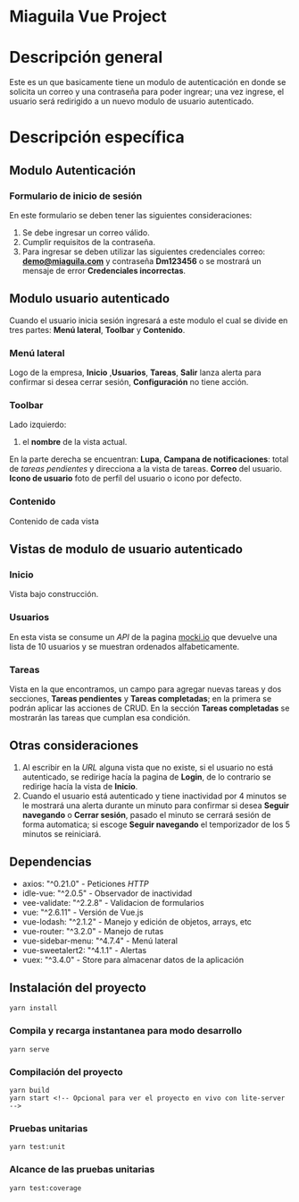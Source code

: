# Miaguila Vue Project
# Descripción general
Este es un que basicamente tiene un modulo de autenticación en donde se solicita un correo y una contraseña para poder ingrear; una vez ingrese, el usuario será redirigido a un nuevo modulo de usuario autenticado.

# Descripción específica

## Modulo Autenticación

### Formulario de inicio de sesión
En este formulario se deben tener las siguientes consideraciones:

1. Se debe ingresar un correo válido.
2. Cumplir requisitos de la contraseña.
3. Para ingresar se deben utilizar las siguientes credenciales correo: **demo@miaguila.com** y contraseña **Dm123456** o se mostrará un mensaje de error **Credenciales incorrectas**.

## Modulo usuario autenticado
Cuando el usuario inicia sesión ingresará a este modulo el cual se divide en tres partes: **Menú lateral**, **Toolbar** y **Contenido**.

### Menú lateral
Logo de la empresa, **Inicio** ,**Usuarios**, **Tareas**, **Salir** lanza alerta para confirmar si desea cerrar sesión, **Configuración** no tiene acción.

### Toolbar
Lado izquierdo: 
1. el **nombre** de la vista actual. 

En la parte derecha se encuentran: 
**Lupa**, **Campana de notificaciones**: total de _tareas pendientes_ y direcciona a la vista de tareas. **Correo** del usuario. **Icono de usuario** foto de perfíl del usuario o icono por defecto.

### Contenido
Contenido de cada vista

## Vistas de modulo de usuario autenticado

### Inicio
Vista bajo construcción.

### Usuarios
En esta vista se consume un _API_ de la pagina [mocki.io](https://mocki.io/fake-json-api) que devuelve una lista de 10 usuarios y se muestran ordenados alfabeticamente.

### Tareas
Vista en la que encontramos, un campo para agregar nuevas tareas y dos secciones, **Tareas pendientes** y **Tareas completadas**; en la primera se podrán aplicar las acciones de CRUD. En la sección **Tareas completadas** se mostrarán las tareas que cumplan esa condición.

## Otras consideraciones
1. Al escribir en la _URL_ alguna vista que no existe, si el usuario no está autenticado, se redirige hacía la pagina de **Login**, de lo contrario se redirige hacía la vista de **Inicio**.
2. Cuando el usuario está autenticado y tiene inactividad por 4 minutos se le mostrará una alerta durante un minuto para confirmar si desea **Seguir navegando** o **Cerrar sesión**, pasado el minuto se cerrará sesión de forma automatica; si escoge **Seguir navegando** el temporizador de los 5 minutos se reiniciará.

## Dependencias
* axios: "^0.21.0" - Peticiones _HTTP_
* idle-vue: "^2.0.5" - Observador de inactividad
* vee-validate: "^2.2.8" - Validacion de formularios
* vue: "^2.6.11" - Versión de Vue.js
* vue-lodash: "^2.1.2" - Manejo y edición de objetos, arrays, etc
* vue-router: "^3.2.0" - Manejo de rutas
* vue-sidebar-menu: "^4.7.4" - Menú lateral
* vue-sweetalert2: "^4.1.1" - Alertas
* vuex: "^3.4.0" - Store para almacenar datos de la aplicación

## Instalación del proyecto
```
yarn install
```

### Compila y recarga instantanea para modo desarrollo
```
yarn serve
```

### Compilación del proyecto
```
yarn build
yarn start <!-- Opcional para ver el proyecto en vivo con lite-server -->
```

### Pruebas unitarias
```
yarn test:unit
```

### Alcance de las pruebas unitarias
```
yarn test:coverage
```